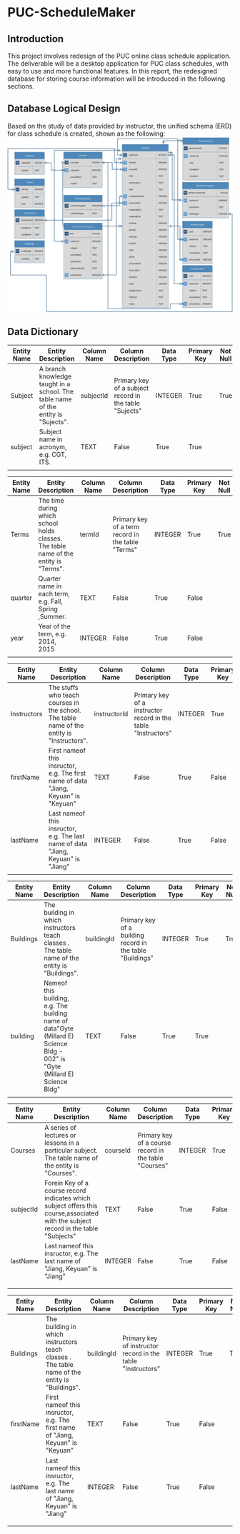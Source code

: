 # PUC-ScheduleMaker

## Introduction

This project involves redesign of the PUC online class schedule application. The deliverable will be a desktop application for PUC class schedules, with easy to use and more functional features. In this report, the redesigned database for storing course information will be introduced in the following sections.

## Database Logical Design
  Based on the study of data provided by instructor, the unified schema (ERD) for class schedule is created, shown as the following: 
  ![alt text](https://github.com/EdwardTang/PUC-ScheduleMaker/blob/master/Data%20Model/ITS462_data_model.jpg)
## Data Dictionary

| Entity Name | Entity Description | Column Name | Column Description | Data Type | Primary Key | Not Null | Unique |
| --- | --- | --- | --- | --- | --- | --- | --- |
| Subject  | A branch knowledge taught in a school. The table name of the entity is "Sujects". | subjectId | Primary key of a subject record in the table "Sujects" | INTEGER | True | True   | True |
| subject | Subject  name in acronym, e.g. CGT, ITS. | TEXT | False | True | True |
|   |   |   |   |   |   |   |   |

| Entity Name | Entity Description | Column Name | Column Description | Data Type | Primary Key | Not Null | Unique |
| --- | --- | --- | --- | --- | --- | --- | --- |
| Terms  | The time during which school holds classes. The table name of the entity is "Terms". | termId | Primary key of a term record in the table "Terms" | INTEGER | True | True | True |
| quarter | Quarter name in each term, e.g. Fall, Spring ,Summer. | TEXT | False | True | False |
| year | Year of the term, e.g. 2014, 2015 | INTEGER | False | True | False |
|   |   |   |   |   |   |   |   |



| Entity Name | Entity Description | Column Name | Column Description | Data Type | Primary Key | Not Null | Unique |
| --- | --- | --- | --- | --- | --- | --- | --- |
| Instructors  | The stuffs who teach courses  in the school. The table name of the entity is "Instructors". | instructorId | Primary key of a instructor record in the table "Instructors" | INTEGER | True | True | True |
| firstName | First nameof this insructor, e.g. The  first name of data "Jiang, Keyuan" is "Keyuan" | TEXT | False | True | False |
| lastName | Last nameof this insructor, e.g. The  last name of data  "Jiang, Keyuan" is "Jiang" | INTEGER | False | True | False |
|   |   |   |   |   |   |   |   |

| Entity Name | Entity Description | Column Name | Column Description | Data Type | Primary Key | Not Null | Unique |
| --- | --- | --- | --- | --- | --- | --- | --- |
| Buildings  | The building in which instructors teach classes . The table name of the entity is "Buildings". | buildingId | Primary key of a building record in the table "Buildings" | INTEGER | True | True | True |
| building | Nameof this building, e.g. The  building name of  data"Gyte (Millard E) Science Bldg - 002" is "Gyte (Millard E) Science Bldg" | TEXT | False | True | True |
|   |   |   |   |   |   |   |   |

| Entity Name | Entity Description | Column Name | Column Description | Data Type | Primary Key | Not Null | Unique |
| --- | --- | --- | --- | --- | --- | --- | --- |
| Courses  | A series of lectures or lessons in a particular subject. The table name of the entity is "Courses". | courseId | Primary key of a course record in the table "Courses" | INTEGER | True | True | True |
| subjectId | Forein Key of a course record indicates which subject offers this course,associated with the subject record in the table "Subjects" | TEXT | False | True | False |
| lastName | Last nameof this insructor, e.g. The  last name of "Jiang, Keyuan" is "Jiang" | INTEGER | False | True | False |
|   |   |   |   |   |   |   |   |
|   |   |   |   |   |   |   |   |
|   |   |   |   |   |   |   |   |

| Entity Name | Entity Description | Column Name | Column Description | Data Type | Primary Key | Not Null | Unique |
| --- | --- | --- | --- | --- | --- | --- | --- |
| Buildings  | The building in which instructors teach classes . The table name of the entity is "Buildings". | buildingId | Primary key of instructor record in the table "Instructors" | INTEGER | True | True | True |
| firstName | First nameof this insructor, e.g. The  first name of "Jiang, Keyuan" is "Keyuan" | TEXT | False | True | False |
| lastName | Last nameof this insructor, e.g. The  last name of "Jiang, Keyuan" is "Jiang" | INTEGER | False | True | False |
|   |   |   |   |   |   |   |   |
|   |   |   |   |   |   |   |   |
|   |   |   |   |   |   |   |   |
